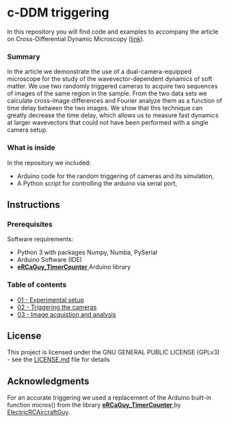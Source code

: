 # c-DDM triggering

In this repository you will find code and examples to accompany the article on Cross-Differential Dynamic Microscopy ([link](https://pubs.rsc.org/en/content/articlelanding/2019/sm/c9sm00121b#!divAbstract)). 

### Summary

In the article we demonstrate the use of a dual-camera-equipped microscope for the study of the wavevector-dependent dynamics of soft matter. We use two randomly triggered cameras to acquire two sequences of images of the same region in the sample. From the two data sets we calculate cross-image differences and Fourier analyze them as a function of time delay between the two images. We show that this technique can greatly decrease the time delay, which allows us to measure fast dynamics at larger wavevectors that could not have been performed with a single camera setup.

### What is inside

In the repository we included:
* Arduino code for the random triggering of cameras and its simulation,
* A Python script for controlling the arduino via serial port,

## Instructions

### Prerequisites

Software requirements:
* Python 3 with packages Numpy, Numba, PySerial
* Arduino Software (IDE)
* [**eRCaGuy_TimerCounter** ](https://github.com/ElectricRCAircraftGuy/eRCaGuy_TimerCounter) Arduino library

### Table of contents

- [01 - Experimental setup](/01-experimental-setup.md)
- [02 - Triggering the cameras](/02-camera-triggering.md)
- [03 - Image acquistion and analysis](/03-acquisition-and-analysis.md)

## License

This project is licensed under the  GNU GENERAL PUBLIC LICENSE (GPLv3) - see the [LICENSE.md](LICENSE.md) file for details

## Acknowledgments

For an accurate triggering we used a replacement of the Arduino built-in function micros() from the library [**eRCaGuy_TimerCounter** ](https://github.com/ElectricRCAircraftGuy/eRCaGuy_TimerCounter) by [ElectricRCAircraftGuy](https://github.com/ElectricRCAircraftGuy).
